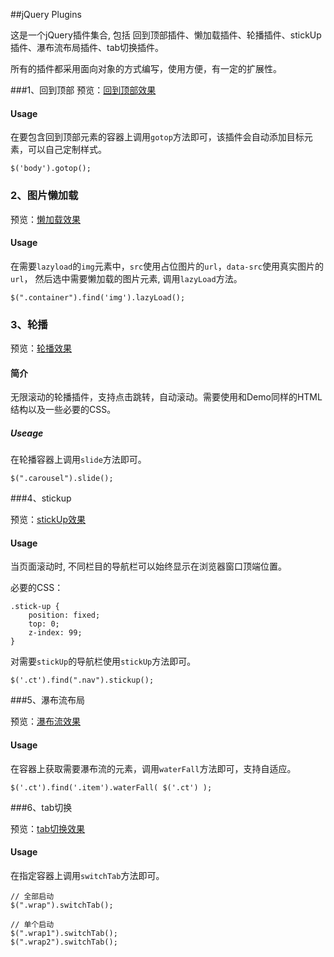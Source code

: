 ##jQuery Plugins

这是一个jQuery插件集合, 包括 回到顶部插件、懒加载插件、轮播插件、stickUp插件、瀑布流布局插件、tab切换插件。

所有的插件都采用面向对象的方式编写，使用方便，有一定的扩展性。


###1、回到顶部
预览：[回到顶部效果](https://zhoupenghui0913.github.io/jQuery-plugins/gotop/index.html)

#### Usage

在要包含回到顶部元素的容器上调用`gotop`方法即可，该插件会自动添加目标元素，可以自己定制样式。
```
$('body').gotop();
```

### 2、图片懒加载

预览：[懒加载效果](https://zhoupenghui0913.github.io/jQuery-plugins/lazyload/index.html)

#### Usage

在需要`lazyload`的`img`元素中，`src`使用占位图片的`url`，`data-src`使用真实图片的`url`， 然后选中需要懒加载的图片元素, 调用`lazyLoad`方法。

```
$(".container").find('img').lazyLoad();
```

### 3、轮播

预览：[轮播效果](https://zhoupenghui0913.github.io/jQuery-plugins/slide/index.html)

#### 简介

无限滚动的轮播插件，支持点击跳转，自动滚动。需要使用和Demo同样的HTML结构以及一些必要的CSS。

##### Useage

在轮播容器上调用`slide`方法即可。

```
$(".carousel").slide();
```

###4、stickup

预览：[stickUp效果](https://zhoupenghui0913.github.io/jQuery-plugins/stickup/index.html)

#### Usage

当页面滚动时, 不同栏目的导航栏可以始终显示在浏览器窗口顶端位置。

必要的CSS：
```
.stick-up {
    position: fixed;
    top: 0;
    z-index: 99;
}
```

对需要`stickUp`的导航栏使用`stickUp`方法即可。

```
$('.ct').find(".nav").stickup();
```

###5、瀑布流布局

预览：[瀑布流效果](https://zhoupenghui0913.github.io/jQuery-plugins/waterfall/index.html)

#### Usage

在容器上获取需要瀑布流的元素，调用`waterFall`方法即可，支持自适应。
```
$('.ct').find('.item').waterFall( $('.ct') );
```

###6、tab切换

预览：[tab切换效果](https://zhoupenghui0913.github.io/jQuery-plugins/tabchange/index.html)

#### Usage

在指定容器上调用`switchTab`方法即可。
```
// 全部启动
$(".wrap").switchTab();

// 单个启动
$(".wrap1").switchTab();
$(".wrap2").switchTab();
```